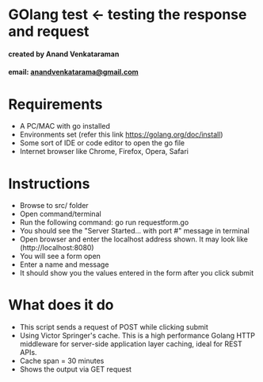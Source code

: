 # GOlang test <- testing the response and request

#### created by Anand Venkataraman
#### email: anandvenkatarama@gmail.com

# Requirements

- A PC/MAC with go installed
- Environments set (refer this link https://golang.org/doc/install)
- Some sort of IDE or code editor to open the go file
- Internet browser like Chrome, Firefox, Opera, Safari

# Instructions

- Browse to src/ folder
- Open command/terminal
- Run the following command: go run requestform.go
- You should see the "Server Started... with port #" message in terminal
- Open browser and enter the localhost address shown. It may look like (http://localhost:8080)
- You will see a form open
- Enter a name and message
- It should show you the values entered in the form after you click submit

# What does it do

* This script sends a request of POST while clicking submit
*  Using Victor Springer's cache. This is a high performance Golang HTTP middleware for server-side application layer caching, ideal for REST APIs.
* Cache span = 30 minutes
* Shows the output via GET request